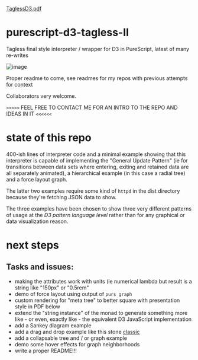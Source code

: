 [TaglessD3.pdf](https://github.com/afcondon/purescript-d3-tagless-II/files/6461448/TaglessD3.pdf)

# purescript-d3-tagless-II
Tagless final style interpreter / wrapper for D3 in PureScript, latest of many re-writes

![image](https://user-images.githubusercontent.com/1260895/116773970-72d05800-aa59-11eb-990e-a8a809a21d9b.png)

Proper readme to come, see readmes for my repos with previous attempts for context

Collaborators very welcome.

`>>>>>` FEEL FREE TO CONTACT ME FOR AN INTRO TO THE REPO AND IDEAS IN IT `<<<<<<`

# state of this repo

400-ish lines of interpreter code and a  minimal example showing that this interpreter is capable of implementing 
the "General Update Pattern" (ie for transitions between data sets where entering, exiting and retained data are
all separately animated), a hierarchical example (in this case a radial tree) and a force layout graph. 

The latter two examples require some kind of `httpd` in the dist directory because they're fetching JSON data to show.

The three examples have been chosen to show three very different patterns of usage at the _D3 pattern language level_ rather than for any graphical or data visualization reason.

# next steps

## Tasks and issues:
  * making the attributes work with units (ie numerical lambda but result is a string like "150px" or "0.5rem"
  * demo of force layout using output of `purs graph`
  * custom rendering for "meta tree" to better square with presentation style in PDF below
  * extend the "string instance" of the monad to generate something more like - or even, exactly like - the equivalent D3 JavaScript implementation
  * add a Sankey diagram example
  * add a drag and drop example like this stone [classic](http://bl.ocks.org/robschmuecker/7880033)
  * add a collapsable tree and / or graph example
  * demo some hover effects for graph neighborhoods
  * write a proper README!!!
  
